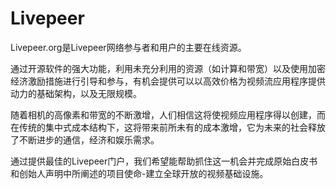 # 

# Livepeer

Livepeer.org是Livepeer网络参与者和用户的主要在线资源。

通过开源软件的强大功能，利用未充分利用的资源（如计算和带宽）以及使用加密经济激励措施进行引导和参与，有机会提供可以以高效价格为视频流应用程序提供动力的基础架构，以及无限规模。

随着相机的高像素和带宽的不断激增，人们相信这将使视频应用程序得以创建，而在传统的集中式成本结构下，这将带来前所未有的成本激增，它为未来的社会释放了不断进步的通信，经济和娱乐需求。

通过提供最佳的Livepeer门户，我们希望能帮助抓住这一机会并完成原始白皮书和创始人声明中所阐述的项目使命-建立全球开放的视频基础设施。

